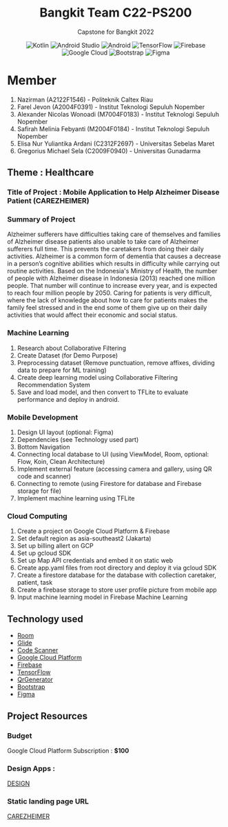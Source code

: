 <h1 align="center">
Bangkit Team C22-PS200
</h1>
<p align="center">
Capstone for Bangkit 2022
</p>

<p align="center">
<img alt="Kotlin" src="https://img.shields.io/badge/Kotlin-4.3.1-blue?logo=kotlin">
<img alt="Android Studio" src="https://img.shields.io/badge/Android%20Studio-4.1.2-green?logo=android-studio">
<img alt="Android" src="https://img.shields.io/badge/Android-3DDC84?logo=android&logoColor=white">
<img alt="TensorFlow" src="https://badges.aleen42.com/src/tensorflow.svg">
<img alt="Firebase" src="https://img.shields.io/badge/firebase-%23039BE5.svg?logo=firebase"/>
<img alt="Google Cloud" src="https://img.shields.io/badge/-Google%20Cloud-FFFFFF?logo=google-cloud&style=plastic"/>
<img alt="Bootstrap" src="https://img.shields.io/badge/-Bootstrap-FFC300?logo=bootstrap&style=plastic"/>
<img alt="Figma" src="https://img.shields.io/badge/Figma-645803?logo=figma&style=plastic"/>
</p>

# Member
1. Nazirman (A2122F1546) - Politeknik Caltex Riau
2. Farel Jevon (A2004F0391) - Institut Teknologi Sepuluh Nopember
3. Alexander Nicolas Wonoadi (M7004F0183) - Institut Teknologi Sepuluh Nopember
4. Safirah Melinia Febyanti (M2004F0184) - Institut Teknologi Sepuluh Nopember
5. Elisa Nur Yuliantika Ardani (C2312F2697) - Universitas Sebelas Maret
6. Gregorius Michael Sela (C2009F0940) - Universitas Gunadarma

## Theme : Healthcare
### Title of Project : Mobile Application to Help Alzheimer Disease Patient (CAREZHEIMER)

### Summary of Project
Alzheimer sufferers have difficulties taking care of themselves and families of Alzheimer disease patients also unable to take care of Alzheimer sufferers full time. This prevents the caretakers from doing their daily activities. Alzheimer is a common form of dementia that causes a decrease in a person’s cognitive abilities which results in difficulty while carrying out routine activities. Based on the Indonesia's Ministry of Health, the number of people with Alzheimer disease in Indonesia (2013) reached one million people. That number will continue to increase every year, and is expected to reach four million people by 2050. Caring for patients is very difficult, where the lack of knowledge about how to care for patients makes the family feel stressed and in the end some of them give up on their daily activities that would affect their economic and social status. 

### Machine Learning
1. Research about Collaborative Filtering
2. Create Dataset (for Demo Purpose)
3. Preprocessing dataset (Remove punctuation, remove affixes, dividing data to prepare for ML training)
4. Create deep learning model using Collaborative Filtering Recommendation System
5. Save and load model, and then convert to TFLite to evaluate performance and deploy in android.

### Mobile Development
1. Design UI layout (optional: Figma)
2. Dependencies (see Technology used part)
3. Bottom Navigation
4. Connecting local database to UI (using ViewModel, Room, optional: Flow, Koin, Clean Architecture)
5. Implement external feature (accessing camera and gallery, using QR code and scanner)
6. Connecting to remote (using Firestore for database and Firebase storage for file)
7. Implement machine learning using TFLite

### Cloud Computing
1. Create a project on Google Cloud Platform & Firebase 
2. Set default region as asia-southeast2 (Jakarta)
3. Set up billing allert on GCP
4. Set up gcloud SDK
5. Set up Map API credentials and embed it on static web
6. Create app.yaml files from root directory and deploy it via gcloud SDK
7. Create a firestore database for the database with collection caretaker, patient, task
8. Create a firebase storage to store user profile picture from mobile app
9. Input machine learning model in Firebase Machine Learning

## Technology used

- [Room](https://developer.android.com/jetpack/androidx/releases/room)
- [Glide](https://github.com/bumptech/glide)
- [Code Scanner](https://github.com/yuriy-budiyev/code-scanner)
- [Google Cloud Platform](https://cloud.google.com/gcp)
- [Firebase](https://firebase.google.com)
- [TensorFlow](https://www.tensorflow.org/lite/guide/android)
- [QrGenerator](https://github.com/androidmads/QRGenerator)
- [Bootstrap](https://bootstrapstudio.io)
- [Figma](https://www.figma.com)

## Project Resources
### Budget
Google Cloud Platform Subscription : **$100**

### Design Apps :
[DESIGN](https://www.figma.com/file/7z7Y3YQdNuTdANBJEX8byp/Alzheimer-Project-Capstone?node-id=0%3A1)

### Static landing page URL

[CAREZHEIMER](https://carezheimer.et.r.appspot.com/#about)
